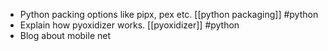 - Python packing options like pipx, pex etc. [[python packaging]] #python
- Explain how pyoxidizer works. [[pyoxidizer]] #python
- Blog about mobile net